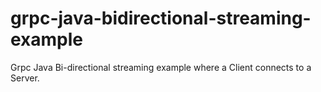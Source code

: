 # grpc-java-bidirectional-streaming-example
Grpc Java Bi-directional streaming example where a Client connects to a Server.
